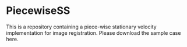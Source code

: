 # PiecewiseSS

This is a repository containing a piece-wise stationary velocity implementation for image registration. Please download the sample case here. 
